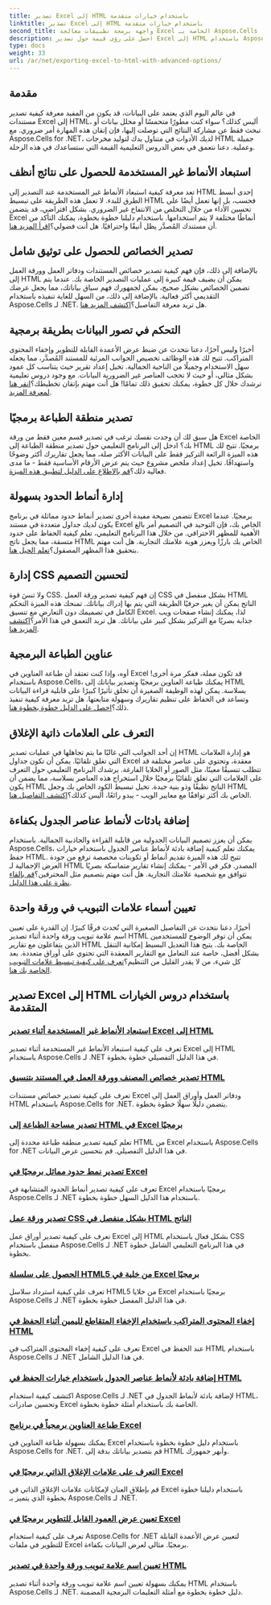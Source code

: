 ```yaml
---
title: تصدير Excel إلى HTML باستخدام خيارات متقدمة
linktitle: تصدير Excel إلى HTML باستخدام خيارات متقدمة
second_title: واجهة برمجة تطبيقات معالجة Excel الخاصة بـ Aspose.Cells .NET
description: احصل على رؤى قيمة حول تصدير Excel إلى HTML باستخدام Aspose.Cells لـ .NET من خلال دروس تعليمية مفصلة حول خيارات متقدمة مختلفة، مما يعزز تصدير المستندات لديك.
type: docs
weight: 33
url: /ar/net/exporting-excel-to-html-with-advanced-options/
---
```

## مقدمة

في عالم اليوم الذي يعتمد على البيانات، قد يكون من المفيد معرفة كيفية تصدير مستندات Excel إلى HTML، أليس كذلك؟ سواء كنت مطورًا متحمسًا أو محلل بيانات أو تبحث فقط عن مشاركة النتائج التي توصلت إليها، فإن إتقان هذه المهارة أمر ضروري. مع Aspose.Cells for .NET، لديك الأدوات في متناول يدك لتوليد مخرجات HTML جميلة وعملية. دعنا نتعمق في بعض الدروس التعليمية القيمة التي ستساعدك في هذه الرحلة.

## استبعاد الأنماط غير المستخدمة للحصول على نتائج أنظف

تعد معرفة كيفية استبعاد الأنماط غير المستخدمة عند التصدير إلى HTML إحدى أبسط الطرق للبدء. لا تعمل هذه الطريقة على تبسيط HTML فحسب، بل إنها تعمل أيضًا على تحسين الأداء من خلال التخلص من الانتفاخ غير الضروري. بشكل افتراضي، قد يتضمن Excel أنماطًا مختلفة لا يتم استخدامها. باستخدام دليلنا خطوة بخطوة، يمكنك التأكد من أن مستندك المُصدَّر يظل أنيقًا واحترافيًا. هل أنت فضولي؟[اقرأ المزيد هنا](./excluding-unused-styles/).

## تصدير الخصائص للحصول على توثيق شامل

 بالإضافة إلى ذلك، فإن فهم كيفية تصدير خصائص المستندات ودفاتر العمل وورقة العمل إلى HTML يمكن أن يضيف قيمة كبيرة إلى عمليات التصدير الخاصة بك. عندما يتم تضمين الخصائص بشكل صحيح، يمكن لجمهورك فهم سياق بياناتك، مما يجعل عرضك التقديمي أكثر فعالية. بالإضافة إلى ذلك، من السهل للغاية تنفيذه باستخدام Aspose.Cells لـ .NET. هل تريد معرفة التفاصيل؟[اكتشف المزيد هنا](./exporting-document-workbook-and-worksheet-properties/).

## التحكم في تصور البيانات بطريقة برمجية

أخيرًا وليس آخرًا، دعنا نتحدث عن ضبط عرض الأعمدة القابلة للتطوير وإخفاء المحتوى المتراكب. تتيح لك هذه الوظائف تخصيص الجوانب المرئية للمستند المُصدَّر، مما يجعله سهل الاستخدام وجميلًا من الناحية الجمالية. تخيل إعداد تقرير حيث يتناسب كل عمود بشكل مثالي، أو حيث لا تحجب العناصر غير الضرورية البيانات. مع وجود دروس تعليمية ترشدك خلال كل خطوة، يمكنك تحقيق ذلك تمامًا! هل أنت مهتم بإتقان تخطيطك؟[انقر هنا لمعرفة المزيد](./setting-scalable-column-width/).

## تصدير منطقة الطباعة برمجيًا

 هل سبق لك أن وجدت نفسك ترغب في تصدير قسم معين فقط من ورقة Excel الخاصة بك؟ ادخل إلى البرنامج التعليمي حول تصدير منطقة الطباعة إلى HTML برمجيًا. تتيح لك هذه الميزة الرائعة التركيز فقط على البيانات الأكثر صلة، مما يجعل تقاريرك أكثر وضوحًا واستهدافًا. تخيل إعداد ملخص مشروع حيث يتم عرض الأرقام الأساسية فقط - ما مدى فعالية ذلك؟[قم بالاطلاع على الدليل لتطبيق هذه الميزة](./exporting-print-area/).

## إدارة أنماط الحدود بسهولة

 تتضمن نصيحة مفيدة أخرى تصدير أنماط حدود مماثلة في برنامج Excel برمجيًا. عندما يكون لديك جداول متعددة في مستند Excel الخاص بك، فإن التوحيد في التصميم أمر بالغ الأهمية للمظهر الاحترافي. من خلال هذا البرنامج التعليمي، تعلم كيفية الحفاظ على حدود متسقة، مما يجعل ناتج HTML الخاص بك بارزًا ويعزز هوية علامتك التجارية. هل أنت مهتم بتحقيق هذا المظهر المصقول؟[تعلم الحيل هنا](./exporting-similar-border-style/).

## إدارة CSS لتحسين التصميم

 ولا تنسَ قوة CSS. إن فهم كيفية تصدير ورقة العمل CSS بشكل منفصل في HTML الناتج يمكن أن يغير حرفيًا الطريقة التي يتم بها إدراك بياناتك. تمنحك هذه الميزة التحكم الكامل في تصميمك دون التعارض مع تنسيق Excel. لذا، يمكنك إنشاء صفحات ويب جذابة بصريًا مع التركيز بشكل كبير على بياناتك. هل تريد التعمق في هذا الأمر؟[اكتشف المزيد هنا](./exporting-worksheet-css-separately/).

## عناوين الطباعة البرمجية

أوه، وإذا كنت تعتقد أن طباعة العناوين في Excel قد تكون مملة، ففكر مرة أخرى! باستخدام Aspose.Cells، يمكنك طباعة العناوين برمجيًا وتصدير بياناتك إلى HTML بسلاسة. يمكن لهذه الوظيفة الصغيرة أن تخلق تأثيرًا كبيرًا على قابلية قراءة البيانات وتساعد في الحفاظ على تنظيم تقاريرك وسهولة متابعتها. هل تريد معرفة كيفية تنفيذ ذلك؟[احصل على الدليل خطوة بخطوة هنا](./printing-headings/).

## التعرف على العلامات ذاتية الإغلاق

 إن أحد الجوانب التي غالبًا ما يتم تجاهلها في عمليات تصدير HTML هو إدارة العلامات التي تغلق تلقائيًا. يمكن أن تكون جداول Excel معقدة، وتحتوي على عناصر مختلفة قد تتطلب تنسيقًا معينًا، مثل الصور أو الخلايا الفارغة. يرشدك البرنامج التعليمي حول التعرف على العلامات التي تغلق تلقائيًا برمجيًا خلال استخراج هذه العناصر بسلاسة، مما يضمن أن يكون HTML الناتج نظيفًا وذو بنية جيدة. تخيل تبسيط الكود الخاص بك وجعل HTML الخاص بك أكثر توافقًا مع معايير الويب - يبدو رائعًا، أليس كذلك؟[اكتشف التفاصيل هنا](./recognizing-self-closing-tags/).

## إضافة بادئات لأنماط عناصر الجدول بكفاءة

يمكن أن يعزز تصميم البيانات الجدولية من قابلية القراءة والجاذبية الجمالية. باستخدام Aspose.Cells، يمكنك تعلم كيفية إضافة بادئة لأنماط عناصر الجدول باستخدام خيارات حفظ HTML. تتيح لك هذه الميزة تقديم أنماط أو تكوينات مخصصة ترفع من جودة العرض الإجمالية لـ HTML المصدر. فكر في الأمر - يمكنك إنشاء تقارير متماسكة بصريًا تتوافق مع شخصية علامتك التجارية. هل أنت مهتم بتصميم مثل المحترفين؟[قم بإلقاء نظرة على هذا الدليل](./prefixing-table-elements-styles/).

## تعيين أسماء علامات التبويب في ورقة واحدة

 أخيرًا، دعنا نتحدث عن التفاصيل الصغيرة التي تُحدث فرقًا كبيرًا. إن القدرة على تعيين اسم علامة تبويب ورقة واحدة أثناء تصدير HTML يمكن أن توفر الوضوح للمستخدمين الذين يتفاعلون مع تقارير HTML الخاصة بك. يتيح هذا التعديل البسيط إمكانية التنقل بشكل أفضل، خاصة عند التعامل مع التقارير المعقدة التي تحتوي على أوراق متعددة. بعد كل شيء، من لا يقدر القليل من التنظيم؟[تعرف على كيفية تبسيط علامات التبويب الخاصة بك هنا](./setting-single-sheet-tab-name/).


## تصدير Excel إلى HTML باستخدام دروس الخيارات المتقدمة
### [استبعاد الأنماط غير المستخدمة أثناء تصدير Excel إلى HTML](./excluding-unused-styles/)
تعرف على كيفية استبعاد الأنماط غير المستخدمة أثناء تصدير Excel إلى HTML باستخدام Aspose.Cells لـ .NET في هذا الدليل التفصيلي خطوة بخطوة.
### [تصدير خصائص المصنف وورقة العمل في المستند بتنسيق HTML](./exporting-document-workbook-and-worksheet-properties/)
تعرف على كيفية تصدير خصائص مستندات Excel ودفاتر العمل وأوراق العمل إلى HTML باستخدام Aspose.Cells for .NET. يتضمن دليلًا سهلًا خطوة بخطوة.
### [تصدير مساحة الطباعة إلى HTML في Excel برمجيًا](./exporting-print-area/)
تعلم كيفية تصدير منطقة طباعة محددة إلى HTML من Excel باستخدام Aspose.Cells for .NET في هذا الدليل التفصيلي. قم بتحسين عرض البيانات.
### [تصدير نمط حدود مماثل برمجيًا في Excel](./exporting-similar-border-style/)
تعرف على كيفية تصدير أنماط الحدود المتشابهة في Excel برمجيًا باستخدام Aspose.Cells لـ .NET باستخدام هذا الدليل السهل خطوة بخطوة.
### [تصدير ورقة عمل CSS بشكل منفصل في HTML الناتج](./exporting-worksheet-css-separately/)
تعرف على كيفية تصدير أوراق عمل Excel إلى HTML بشكل فعال باستخدام CSS منفصل باستخدام Aspose.Cells لـ .NET في هذا البرنامج التعليمي الشامل خطوة بخطوة.
### [الحصول على سلسلة HTML5 من خلية في Excel برمجيًا](./getting-html5-string-from-cell/)
تعرف على كيفية استرداد سلاسل HTML5 من خلايا Excel برمجيًا باستخدام Aspose.Cells لـ .NET في هذا الدليل المفصل خطوة بخطوة.
### [إخفاء المحتوى المتراكب باستخدام الإخفاء المتقاطع لليمين أثناء الحفظ في HTML](./hiding-overlaid-content-with-cross-hide-right/)
تعرف على كيفية إخفاء المحتوى المتراكب في Excel عند الحفظ في HTML باستخدام Aspose.Cells لـ .NET في هذا الدليل الشامل.
### [إضافة بادئة لأنماط عناصر الجدول باستخدام خيارات الحفظ في HTML](./prefixing-table-elements-styles/)
اكتشف كيفية استخدام Aspose.Cells لـ .NET لإضافة بادئة لأنماط الجدول في HTML، وتحسين صادرات Excel الخاصة بك باستخدام أمثلة خطوة بخطوة.
### [طباعة العناوين برمجياً في برنامج Excel](./printing-headings/)
يمكنك بسهولة طباعة العناوين في Excel باستخدام دليل خطوة بخطوة باستخدام Aspose.Cells for .NET. قم بتصدير بياناتك بدقة إلى HTML وأبهر جمهورك.
### [التعرف على علامات الإغلاق الذاتي برمجيًا في Excel](./recognizing-self-closing-tags/)
قم بإطلاق العنان لإمكانات علامات الإغلاق الذاتي في Excel باستخدام دليلنا خطوة بخطوة الذي يتميز بـ Aspose.Cells لـ .NET.
### [تعيين عرض العمود القابل للتطوير برمجيًا في Excel](./setting-scalable-column-width/)
تعرف على كيفية استخدام Aspose.Cells for .NET لتعيين عرض الأعمدة القابلة للتطوير في ملفات Excel برمجيًا. مثالي لعرض البيانات بكفاءة.
### [تعيين اسم علامة تبويب ورقة واحدة في تصدير HTML](./setting-single-sheet-tab-name/)
يمكنك بسهولة تعيين اسم علامة تبويب ورقة واحدة أثناء تصدير HTML باستخدام Aspose.Cells لـ .NET. دليل خطوة بخطوة مع أمثلة التعليمات البرمجية المضمنة.